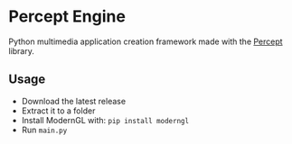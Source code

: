 # Percept Engine
Python multimedia application creation framework made with the [Percept](https://github.com/hkantt/percept) library.

## Usage
- Download the latest release
- Extract it to a folder
- Install ModernGL with: `pip install moderngl`
- Run `main.py`
